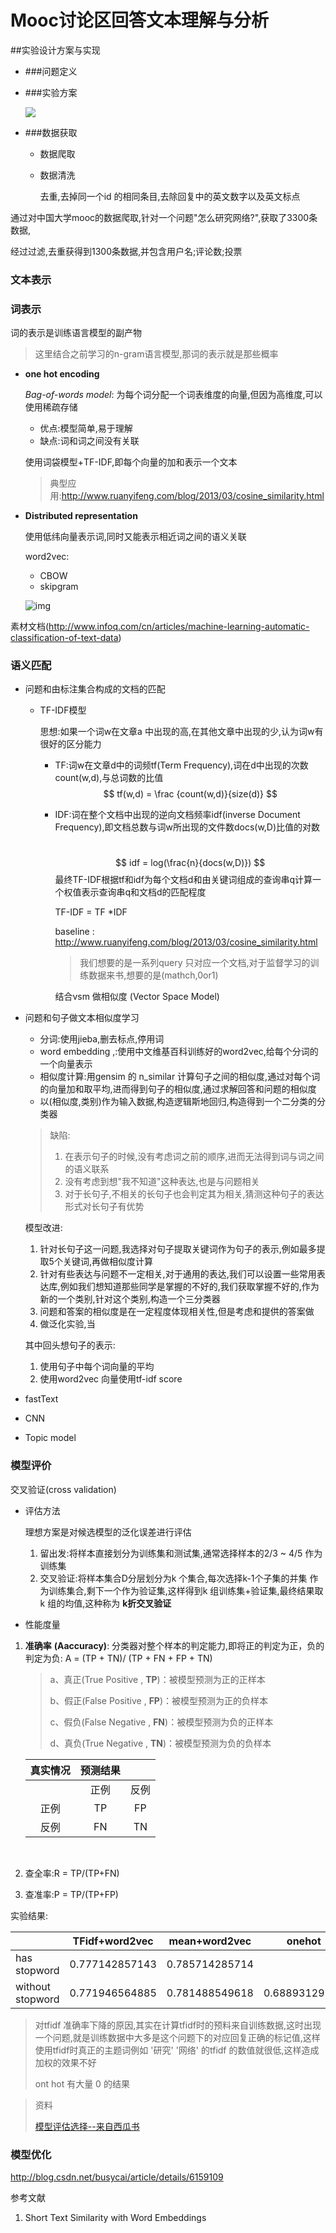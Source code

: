 # Mooc讨论区回答文本理解与分析

##实验设计方案与实现

- ###问题定义

- ###实验方案

  ![](/home/oliver/Desktop/tmp/流程mooc1.png)

- ###数据获取

  - 数据爬取

  - 数据清洗

    去重,去掉同一个id 的相同条目,去除回复中的英文数字以及英文标点	

通过对中国大学mooc的数据爬取,针对一个问题"怎么研究网络?",获取了3300条数据,

经过过滤,去重获得到1300条数据,并包含用户名;评论数;投票

### 文本表示

### 词表示

词的表示是训练语言模型的副产物

> 这里结合之前学习的n-gram语言模型,那词的表示就是那些概率

- **one hot encoding**

  *Bag-of-words model*: 为每个词分配一个词表维度的向量,但因为高维度,可以使用稀疏存储

  - 优点:模型简单,易于理解
  - 缺点:词和词之间没有关联

  使用词袋模型+TF-IDF,即每个向量的加和表示一个文本

  > 典型应用:http://www.ruanyifeng.com/blog/2013/03/cosine_similarity.html

- **Distributed representation**

  使用低纬向量表示词,同时又能表示相近词之间的语义关联

  word2vec:

  - CBOW
  - skipgram

  ![img](http://cdn1.infoqstatic.com/statics_s2_20171024-0600/resource/articles/machine-learning-automatic-classification-of-text-data/zh/resources/11.png)

素材文档(http://www.infoq.com/cn/articles/machine-learning-automatic-classification-of-text-data)

### 语义匹配

- 问题和由标注集合构成的文档的匹配

  - TF-IDF模型

    思想:如果一个词w在文章a 中出现的高,在其他文章中出现的少,认为词w有很好的区分能力

    - TF:词w在文章d中的词频tf(Term Frequency),词在d中出现的次数count(w,d),与总词数的比值
      $$
      tf(w,d) = \frac {count(w,d)}{size(d)}
      $$

    - IDF:词在整个文档中出现的逆向文档频率idf(inverse Document Frequency),即文档总数与词w所出现的文件数docs(w,D)比值的对数

      ​
      $$
      idf = log(\frac{n}{docs(w,D)})
      $$
      最终TF-IDF根据tf和idf为每个文档d和由关键词组成的查询串q计算一个权值表示查询串q和文档d的匹配程度

      ​TF-IDF = TF *IDF

      baseline : http://www.ruanyifeng.com/blog/2013/03/cosine_similarity.html

      > 我们想要的是一系列query 只对应一个文档,对于监督学习的训练数据来书,想要的是(mathch,0or1)

      结合vsm 做相似度  (Vector Space Model)

- 问题和句子做文本相似度学习

  - 分词:使用jieba,删去标点,停用词
  - word embedding ,:使用中文维基百科训练好的word2vec,给每个分词的一个向量表示
  - 相似度计算:用gensim 的 n_similar 计算句子之间的相似度,通过对每个词的向量加和取平均,进而得到句子的相似度,通过求解回答和问题的相似度
  - 以(相似度,类别)作为输入数据,构造逻辑斯地回归,构造得到一个二分类的分类器

  > 缺陷:
  >
  > 1. 在表示句子的时候,没有考虑词之前的顺序,进而无法得到词与词之间的语义联系
  > 2. 没有考虑到想"我不知道"这种表达,也是与问题相关
  > 3. 对于长句子,不相关的长句子也会判定其为相关,猜测这种句子的表达形式对长句子有优势

  模型改进:

  1. 针对长句子这一问题,我选择对句子提取关键词作为句子的表示,例如最多提取5个关键词,再做相似度计算
  2. 针对有些表达与问题不一定相关,对于通用的表达,我们可以设置一些常用表达库,例如我们想知道那些同学是掌握的不好的,我们获取掌握不好的,作为新的一个类别,针对这个类别,构造一个三分类器
  3. 问题和答案的相似度是在一定程度体现相关性,但是考虑和提供的答案做
  4. 做泛化实验,当

  其中回头想句子的表示:

  1. 使用句子中每个词向量的平均
  2. 使用word2vec 向量使用tf-idf score

- fastText

- CNN

- Topic model

### 模型评价

交叉验证(cross validation)

- 评估方法

  理想方案是对候选模型的泛化误差进行评估

  1. 留出发:将样本直接划分为训练集和测试集,通常选择样本的2/3 ~ 4/5 作为训练集
  2. 交叉验证:将样本集合D分层划分为k 个集合,每次选择k-1个子集的并集 作为训练集合,剩下一个作为验证集,这样得到k 组训练集+验证集,最终结果取k 组的均值,这种称为 **k折交叉验证**

- 性能度量

1. **准确率** **(Aaccuracy)**: 分类器对整个样本的判定能力,即将正的判定为正，负的判定为负: A = (TP + TN)/ (TP + FN + FP + TN)

   > a、真正(True Positive , **TP**)：被模型预测为正的正样本
   >
   > b、假正(False Positive , **FP**)：被模型预测为正的负样本
   >
   > c、假负(False Negative , **FN**)：被模型预测为负的正样本
   >
   > d、真负(True Negative , **TN**)：被模型预测为负的负样本

   | 真实情况 | 预测结果 |      |
   | :--: | :--: | :--: |
   |      |  正例  |  反例  |
   |  正例  |  TP  |  FP  |
   |  反例  |  FN  |  TN  |

   ​

2. 查全率:R = TP/(TP+FN)

3. 查准率:P = TP/(TP+FP)



实验结果:

|                  | TFidf+word2vec | mean+word2vec  | onehot        |
| ---------------- | -------------- | -------------- | ------------- |
| has stopword     | 0.777142857143 | 0.785714285714 |               |
| without stopword | 0.771946564885 | 0.781488549618 | 0.68893129771 |

>  对tfidf 准确率下降的原因,其实在计算tfidf时的预料来自训练数据,这时出现一个问题,就是训练数据中大多是这个问题下的对应回复正确的标记值,这样使用tfidf时真正的主题词例如 '研究' '网络' 的tfidf 的数值就很低,这样造成加权的效果不好
>
>  ont hot 有大量 0  的结果

> 资料
>
> [模型评估选择--来自西瓜书](http://bealin.github.io/2017/02/27/%E6%9C%BA%E5%99%A8%E5%AD%A6%E4%B9%A0%E7%B3%BB%E5%88%97%E2%80%942-%E6%A8%A1%E5%9E%8B%E8%AF%84%E4%BC%B0%E4%B8%8E%E9%80%89%E6%8B%A9/)

### 模型优化



http://blog.csdn.net/busycai/article/details/6159109





参考文献

1. Short Text Similarity with Word Embeddings 